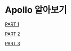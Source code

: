 # Apollo 알아보기

<a href="https://www.apollographql.com/tutorials/lift-off-part1/">PART 1</a>

<a href="https://www.apollographql.com/tutorials/lift-off-part2/">PART 2</a>

<a href="https://www.apollographql.com/tutorials/lift-off-part3/">PART 3</a>
